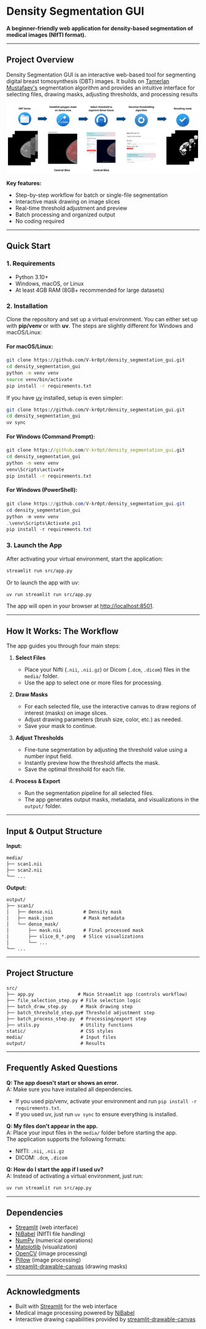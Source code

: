 
# Density Segmentation GUI

**A beginner-friendly web application for density-based segmentation of medical images (NIfTI format).**

---

## Project Overview

Density Segmentation GUI is an interactive web-based tool for segmenting digital breast tomosynthesis (DBT) images. It builds on [Tamerlan Mustafaev's](https://github.com/RadioTamerlan) segmentation algorithm and provides an intuitive interface for selecting files, drawing masks, adjusting thresholds, and processing results

<p align="center">
  <img src="GUI_flowchart_v1.jpg" alt="GUI Flowchart" width="600">
</p>

**Key features:**
- Step-by-step workflow for batch or single-file segmentation
- Interactive mask drawing on image slices
- Real-time threshold adjustment and preview
- Batch processing and organized output
- No coding required

---

## Quick Start

### 1. Requirements
- Python 3.10+
- Windows, macOS, or Linux
- At least 4GB RAM (8GB+ recommended for large datasets)


### 2. Installation
Clone the repository and set up a virtual environment. You can either set up with **pip/venv** or with **uv**.
The steps are slightly different for Windows and macOS/Linux:

#### **For macOS/Linux:**
```bash
git clone https://github.com/V-kr0pt/density_segmentation_gui.git
cd density_segmentation_gui
python -m venv venv
source venv/bin/activate
pip install -r requirements.txt
```

If you have [uv](https://docs.astral.sh/uv/) installed, setup is even simpler:
```bash
git clone https://github.com/V-kr0pt/density_segmentation_gui.git
cd density_segmentation_gui
uv sync
```
#### **For Windows (Command Prompt):**
```cmd
git clone https://github.com/V-kr0pt/density_segmentation_gui.git
cd density_segmentation_gui
python -m venv venv
venv\Scripts\activate
pip install -r requirements.txt
```

#### **For Windows (PowerShell):**
```powershell
git clone https://github.com/V-kr0pt/density_segmentation_gui.git
cd density_segmentation_gui
python -m venv venv
.\venv\Scripts\Activate.ps1
pip install -r requirements.txt
```

### 3. Launch the App

After activating your virtual environment, start the application:

```bash
streamlit run src/app.py
```

Or to launch the app with uv:
```bash
uv run streamlit run src/app.py
```

The app will open in your browser at [http://localhost:8501](http://localhost:8501).

---

## How It Works: The Workflow

The app guides you through four main steps:

1. **Select Files**
	- Place your Nifti (`.nii`, `.nii.gz`) or Dicom (`.dcm`, `.dicom`) files in the `media/` folder.
	- Use the app to select one or more files for processing.

2. **Draw Masks**
	- For each selected file, use the interactive canvas to draw regions of interest (masks) on image slices.
	- Adjust drawing parameters (brush size, color, etc.) as needed.
	- Save your mask to continue.

3. **Adjust Thresholds**
	- Fine-tune segmentation by adjusting the threshold value using a number input field.
	- Instantly preview how the threshold affects the mask.
	- Save the optimal threshold for each file.

4. **Process & Export**
	- Run the segmentation pipeline for all selected files.
	- The app generates output masks, metadata, and visualizations in the `output/` folder.

---

## Input & Output Structure

**Input:**
```
media/
├── scan1.nii
├── scan2.nii
└── ...
```

**Output:**
```
output/
├── scan1/
│   ├── dense.nii           # Density mask
│   ├── mask.json           # Mask metadata
│   └── dense_mask/
│       ├── mask.nii        # Final processed mask
│       ├── slice_0_*.png   # Slice visualizations
│       └── ...
└── ...
```

---

## Project Structure

```
src/
├── app.py                # Main Streamlit app (controls workflow)
├── file_selection_step.py # File selection logic
├── batch_draw_step.py     # Mask drawing step
├── batch_threshold_step.py# Threshold adjustment step
├── batch_process_step.py  # Processing/export step
├── utils.py               # Utility functions
static/                    # CSS styles
media/                     # Input files
output/                    # Results
```

---

## Frequently Asked Questions

**Q: The app doesn't start or shows an error.**  
A: Make sure you have installed all dependencies.  
- If you used pip/venv, activate your environment and run `pip install -r requirements.txt`.  
- If you used uv, just run `uv sync` to ensure everything is installed.

**Q: My files don't appear in the app.**  
A: Place your input files in the `media/` folder before starting the app.  
The application supports the following formats:
- NIfTI: `.nii`, `.nii.gz`  
- DICOM: `.dcm`, `.dicom`

**Q: How do I start the app if I used uv?**  
A: Instead of activating a virtual environment, just run:  
```bash
uv run streamlit run src/app.py
```

---

## Dependencies

- [Streamlit](https://streamlit.io/) (web interface)
- [NiBabel](https://nipy.org/nibabel/) (NIfTI file handling)
- [NumPy](https://numpy.org/) (numerical operations)
- [Matplotlib](https://matplotlib.org/) (visualization)
- [OpenCV](https://opencv.org/) (image processing)
- [Pillow](https://python-pillow.org/) (image processing)
- [streamlit-drawable-canvas](https://github.com/andfanilo/streamlit-drawable-canvas) (drawing masks)

---

## Acknowledgments

- Built with [Streamlit](https://streamlit.io/) for the web interface
- Medical image processing powered by [NiBabel](https://nipy.org/nibabel/)
- Interactive drawing capabilities provided by [streamlit-drawable-canvas](https://github.com/andfanilo/streamlit-drawable-canvas)
